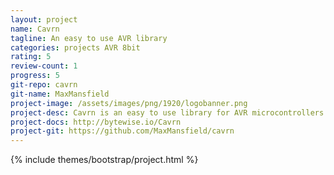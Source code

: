 ```yaml
---
layout: project
name: Cavrn
tagline: An easy to use AVR library
categories: projects AVR 8bit
rating: 5
review-count: 1
progress: 5
git-repo: cavrn
git-name: MaxMansfield
project-image: /assets/images/png/1920/logobanner.png
project-desc: Cavrn is an easy to use library for AVR microcontrollers based around miniamlistic design principles and reliablility.
project-docs: http://bytewise.io/Cavrn
project-git: https://github.com/MaxMansfield/cavrn
---
```


{% include themes/bootstrap/project.html %}
